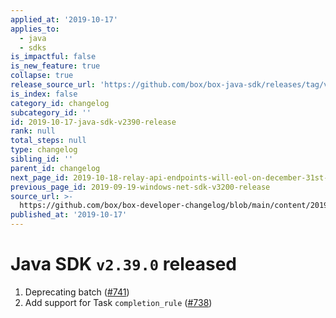 ```yaml
---
applied_at: '2019-10-17'
applies_to:
  - java
  - sdks
is_impactful: false
is_new_feature: true
collapse: true
release_source_url: 'https://github.com/box/box-java-sdk/releases/tag/v2.39.0'
is_index: false
category_id: changelog
subcategory_id: ''
id: 2019-10-17-java-sdk-v2390-release
rank: null
total_steps: null
type: changelog
sibling_id: ''
parent_id: changelog
next_page_id: 2019-10-18-relay-api-endpoints-will-eol-on-december-31st-2019
previous_page_id: 2019-09-19-windows-net-sdk-v3200-release
source_url: >-
  https://github.com/box/box-developer-changelog/blob/main/content/2019/10-17-java-sdk-v2390-release.md
published_at: '2019-10-17'
---
```

# Java SDK `v2.39.0` released

1. Deprecating batch ([#741](https://github.com/box/box-java-sdk/pull/741))
2. Add support for Task `completion_rule` ([#738](https://github.com/box/box-java-sdk/pull/738))